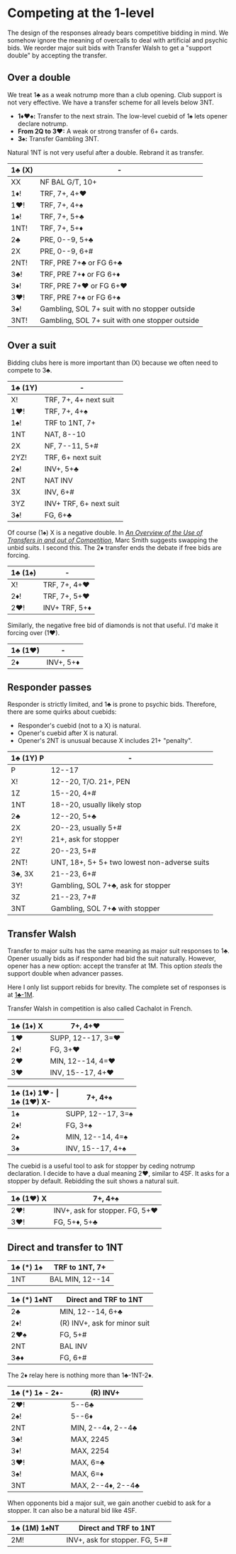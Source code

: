 # Competing at the 1-level

The design of the responses already bears competitive bidding in mind.  We
somehow ignore the meaning of overcalls to deal with artificial and psychic
bids.  We reorder major suit bids with Transfer Walsh to get a "support double"
by accepting the transfer.

## Over a double

We treat 1♣ as a weak notrump more than a club opening.  Club support is not
very effective.  We have a transfer scheme for all levels below 3NT.

- **1♦♥♠:** Transfer to the next strain. The low-level cuebid of 1♠ lets opener
  declare notrump.
- **From 2Q to 3♥:** A weak or strong transfer of 6+ cards.
- **3♠:** Transfer Gambling 3NT.

Natural 1NT is not very useful after a double.  Rebrand it as transfer.

| 1♣ (X) | - |
|--------|---|
| XX     | NF BAL G/T, 10+
| 1♦!    | TRF, 7+, 4+♥
| 1♥!    | TRF, 7+, 4+♠
| 1♠!    | TRF, 7+, 5+♣
| 1NT!   | TRF, 7+, 5+♦
| 2♣     | PRE, 0--9, 5+♣
| 2X     | PRE, 0--9, 6+#
| 2NT!   | TRF, PRE 7+♣ or FG 6+♣
| 3♣!    | TRF, PRE 7+♦ or FG 6+♦
| 3♦!    | TRF, PRE 7+♥ or FG 6+♥
| 3♥!    | TRF, PRE 7+♠ or FG 6+♠
| 3♠!    | Gambling, SOL 7+ suit with no stopper outside
| 3NT!   | Gambling, SOL 7+ suit with one stopper outside

## Over a suit

Bidding clubs here is more important than (X) because we often need to compete
to 3♣.

| 1♣ (1Y) | - |
|---------|---|
| X!      | TRF, 7+, 4+ next suit
| 1♥!     | TRF, 7+, 4+♠
| 1♠!     | TRF to 1NT, 7+
| 1NT     | NAT, 8--10
| 2X      | NF, 7--11, 5+#
| 2YZ!    | TRF, 6+ next suit
| 2♠!     | INV+, 5+♣
| 2NT     | NAT INV
| 3X      | INV, 6+#
| 3YZ     | INV+ TRF, 6+ next suit
| 3♠!     | FG, 6+♣

Of course (1♠) X is a negative double.  In [*An Overview of the Use of Transfers
in and out of Competition*][smith], Marc Smith suggests swapping the unbid
suits.  I second this.  The 2♦ transfer ends the debate if free bids are
forcing.

[smith]: https://3nt.xyz/bridge/articles/SmithTransfers.pdf

| 1♣ (1♠) | - |
|---------|---|
| X!      | TRF, 7+, 4+♥
| 2♦!     | TRF, 7+, 5+♥
| 2♥!     | INV+ TRF, 5+♦

Similarly, the negative free bid of diamonds is not that useful.  I'd make it
forcing over (1♥).

| 1♣ (1♥) | - |
|---------|---|
| 2♦      | INV+, 5+♦

## Responder passes

Responder is strictly limited, and 1♣ is prone to psychic bids.  Therefore,
there are some quirks about cuebids:

- Responder's cuebid (not to a X) is natural.
- Opener's cuebid after X is natural.
- Opener's 2NT is unusual because X includes 21+ "penalty".

| 1♣ (1Y) P | - |
|-----------|---|
| P         | 12--17
| X!        | 12--20, T/O.  21+, PEN
| 1Z        | 15--20, 4+#
| 1NT       | 18--20, usually likely stop
| 2♣        | 12--20, 5+♣
| 2X        | 20--23, usually 5+#
| 2Y!       | 21+, ask for stopper
| 2Z        | 20--23, 5+#
| 2NT!      | UNT, 18+, 5+ 5+ two lowest non-adverse suits
| 3♣, 3X    | 21--23, 6+#
| 3Y!       | Gambling, SOL 7+♣, ask for stopper
| 3Z        | 21--23, 7+#
| 3NT       | Gambling, SOL 7+♣ with stopper

## Transfer Walsh

Transfer to major suits has the same meaning as major suit responses to 1♣.
Opener usually bids as if responder had bid the suit naturally.  However, opener
has a new option: accept the transfer at 1M.  This option *steals* the support
double when advancer passes.

Here I only list support rebids for brevity.  The complete set of responses is
at [1♣-1M](../1C/1M.md).

Transfer Walsh in competition is also called Cachalot in French.

| 1♣ (1♦) X | 7+, 4+♥ |
|-----------|---------|
| 1♥        | SUPP, 12--17, 3=♥
| 2♦!       | FG, 3+♥
| 2♥        | MIN, 12--14, 4=♥
| 3♥        | INV, 15--17, 4+♥

| <div>1♣ (1♦) 1♥- \|</div><div>1♣ (1♥) X-</div> | 7+, 4+♠ |
|:----|-------------------|
| 1♠  | SUPP, 12--17, 3=♠ |
| 2♦! | FG, 3+♠           |
| 2♠  | MIN, 12--14, 4=♠  |
| 3♠  | INV, 15--17, 4+♠  |

The cuebid is a useful tool to ask for stopper by ceding notrump declaration. I
decide to have a dual meaning 2♥, similar to 4SF.  It asks for a stopper by
default.  Rebidding the suit shows a natural suit.

| 1♣ (1♥) X | 7+, 4+♠ |
|-----------|---------|
| 2♥!       | INV+, ask for stopper.  FG, 5+♥
| 3♥!       | FG, 5+♦, 5+♣

## Direct and transfer to 1NT

| 1♣ (*) 1♠ | TRF to 1NT, 7+ |
|-----------|----------------|
| 1NT       | BAL MIN, 12--14

| 1♣ (*) 1♠NT | Direct and TRF to 1NT |
|-------------|-----------------------|
| 2♣          | MIN, 12--14, 6+♣
| 2♦!         | (R) INV+, ask for minor suit
| 2♥♠         | FG, 5+#
| 2NT         | BAL INV
| 3♣♦         | FG, 6+#

The 2♦ relay here is nothing more than 1♣-1NT-2♦.

| 1♣ (*) 1♠ - 2♦- | (R) INV+ |
|-----------------|----------|
| 2♥!             | 5--6♣
| 2♠!             | 5--6♦
| 2NT             | MIN, 2--4♦, 2--4♣
| 3♣!             | MAX, 2245
| 3♦!             | MAX, 2254
| 3♥!             | MAX, 6=♣
| 3♠!             | MAX, 6=♦
| 3NT             | MAX, 2--4♦, 2--4♣

When opponents bid a major suit, we gain another cuebid to ask for a
stopper.  It can also be a natural bid like 4SF.

| 1♣ (1M) 1♠NT | Direct and TRF to 1NT |
|--------------|-----------------------|
| 2M!          | INV+, ask for stopper.  FG, 5+#
